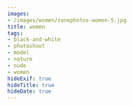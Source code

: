 ```yaml
---
images:
- /images/women/zonephotos-women-5.jpg
title: women
tags:
- black-and-white
- photoshoot
- model
- nature
- nude
- women
hideExif: true
hideTitle: true
hideDate: true
---
```


